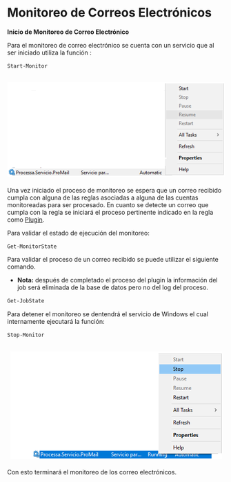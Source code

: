 # Monitoreo de Correos Electrónicos
**Inicio de Monitoreo de Correo Electrónico**

Para el monitoreo de correo electrónico se cuenta con un servicio que al ser iniciado utiliza la función :
```powershell
Start-Monitor
```
<h2 align="center"><img src="Start Service.png" /></h2>

Una vez iniciado el proceso de monitoreo se espera que un correo recibido cumpla con alguna de las reglas asociadas a alguna de las cuentas monitoreadas para ser procesado.
En cuanto se detecte un correo que cumpla con la regla se iniciará el proceso pertinente indicado en la regla como [Plugin](Plugin-Manager.md).

Para validar el estado de ejecución del monitoreo:
```powershell
Get-MonitorState
```
Para validar el proceso de un correo recibido se puede utilizar el siguiente comando.
- **Nota:**
después de completado el proceso del plugin la información del job será eliminada de la base de datos pero no del log del proceso.

```powershell
Get-JobState
```

Para detener el monitoreo se dentendrá el servicio de Windows el cual internamente ejecutará la función:
```powershell
Stop-Monitor
```
<h2 align="center"><img src="Stop Service.png" /></h2>

Con esto terminará el monitoreo de los correo electrónicos.
